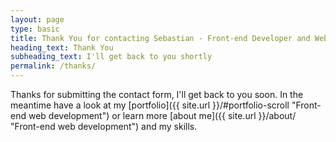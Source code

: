 ```yaml
---
layout: page
type: basic
title: Thank You for contacting Sebastian - Front-end Developer and Web Designer
heading_text: Thank You
subheading_text: I'll get back to you shortly
permalink: /thanks/      
---
```


<div class="content" markdown="1">
  Thanks for submitting the contact form, I'll get back to you soon. In the meantime have a look at my [portfolio]({{ site.url }}/#portfolio-scroll "Front-end web development") or learn more [about me]({{ site.url }}/about/ "Front-end web development") and my skills.
</div>
 